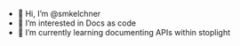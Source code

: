 - 👋 Hi, I’m @smkelchner
- 👀 I’m interested in Docs as code
- 🌱 I’m currently learning documenting APIs within stoplight


<!---
smkelchner/smkelchner is a ✨ special ✨ repository because its `README.md` (this file) appears on your GitHub profile.
You can click the Preview link to take a look at your changes.
--->
